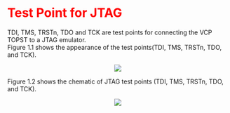 <h1 style="color:red">
  Test Point for JTAG
</h1>


TDI, TMS, TRSTn, TDO and TCK are test points for connecting the VCP TOPST to a JTAG emulator.  
Figure 1.1 shows the appearance of the test points(TDI, TMS, TRSTn, TDO, and TCK).
<p align="center"><img src="https://github.com/Topst-Dev/Documentation/assets/161264431/896bc896-4324-4874-b962-eb1ebb60a1b7"></p>  


Figure 1.2 shows the chematic of JTAG test points (TDI, TMS, TRSTn, TDO, and TCK).  
<p align="center"><img src="https://github.com/Topst-Dev/Documentation/assets/161264431/f6ce5b34-2a06-4b89-acbe-25304231e4cd"></p>  
